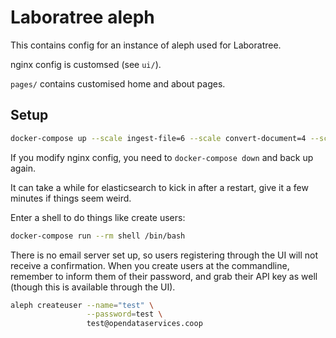 # Laboratree aleph

This contains config for an instance of aleph used for Laboratree.

nginx config is customsed (see `ui/`).

`pages/` contains customised home and about pages.

## Setup

```bash
docker-compose up --scale ingest-file=6 --scale convert-document=4 --scale worker=2
```

If you modify nginx config, you need to `docker-compose down` and back up again.

It can take a while for elasticsearch to kick in after a restart, give it a few minutes if things seem weird.

Enter a shell to do things like create users:

```bash
docker-compose run --rm shell /bin/bash
```

There is no email server set up, so users registering through the UI will not receive a confirmation. When you create users at the commandline, remember to inform them of their password, and grab their API key as well (though this is available through the UI).

```bash
aleph createuser --name="test" \
                 --password=test \
                 test@opendataservices.coop
```